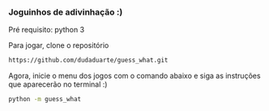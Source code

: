 ### Joguinhos de adivinhação :)

Pré requisito: python 3

Para jogar, clone o repositório
```sh
https://github.com/dudaduarte/guess_what.git
```

Agora, inicie o menu dos jogos com o comando abaixo e siga as instruções que aparecerão no terminal :)
```sh
python -m guess_what
```
